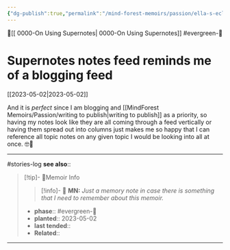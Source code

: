 ```yaml
---
{"dg-publish":true,"permalink":"/mind-forest-memoirs/passion/ella-s-eclectic-writings/apps/writing-apps/book-supernotes/supernotes-notes-feed-reminds-me-of-a-blogging-feed/"}
---
```


 🔺[[ 0000-On Using Supernotes\| 0000-On Using Supernotes]]
#evergreen-🌲 


# Supernotes notes feed reminds me of a blogging feed 
[[2023-05-02\|2023-05-02]]

And it is _perfect_ since I am blogging and [[MindForest Memoirs/Passion/writing to publish\|writing to publish]] as a priority, so having my notes look like they are all coming through a feed vertically or having them spread out into columns just makes me so happy that I can reference all topic notes on any given topic I would be looking into all at once. 🤓🤗



---
#stories-log 
**see also**:: 

> [!tip]- 🌱Memoir Info
>> [!info]- 💌 **MN:**
>> *Just a memory note in case there is something that I need to remember about this memoir.*
>- **phase**:: #evergreen-🌲 
>- **planted**:: 2023-05-02
>- **last tended**:: 
>- **Related**::  
---
